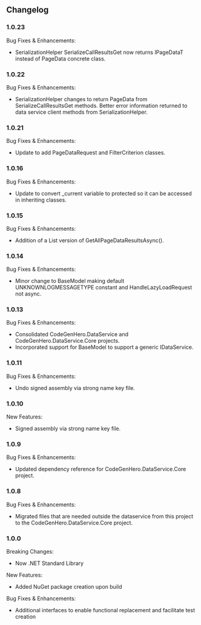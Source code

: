 ﻿## Changelog

### 1.0.23
Bug Fixes & Enhancements:
* SerializationHelper SerializeCallResultsGet now returns IPageDataT instead of PageData concrete class.

### 1.0.22
Bug Fixes & Enhancements:
* SerializationHelper changes to return PageData<T> from SerializeCallResultsGet<T> methods.  Better error information returned to data service client methods from SerializationHelper.

### 1.0.21
Bug Fixes & Enhancements:
* Update to add PageDataRequest and FilterCriterion classes.

### 1.0.16
Bug Fixes & Enhancements:
* Update to convert _current variable to protected so it can be accessed in inheriting classes.

### 1.0.15
Bug Fixes & Enhancements:
* Addition of a List<string> version of GetAllPageDataResultsAsync().

### 1.0.14
Bug Fixes & Enhancements:
* Minor change to BaseModel making default UNKNOWNLOGMESSAGETYPE constant and HandleLazyLoadRequest not async.

### 1.0.13
Bug Fixes & Enhancements:
* Consolidated CodeGenHero.DataService and CodeGenHero.DataService.Core projects.
* Incorporated support for BaseModel to support a generic IDataService.

### 1.0.11
Bug Fixes & Enhancements:
* Undo signed assembly via strong name key file.

### 1.0.10
New Features:
* Signed assembly via strong name key file.

### 1.0.9
Bug Fixes & Enhancements:
* Updated dependency reference for CodeGenHero.DataService.Core project.

### 1.0.8
Bug Fixes & Enhancements:
* Migrated files that are needed outside the dataservice from this project to the CodeGenHero.DataService.Core project.


### 1.0.0
Breaking Changes:
* Now .NET Standard Library

New Features:
* Added NuGet package creation upon build

Bug Fixes & Enhancements:
* Additional interfaces to enable functional replacement and facilitate test creation
